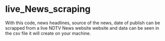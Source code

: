 # live_News_scraping
With this code, news headlines, source of the news, date of publish can be scrapped from a live NDTV News website website and data can be seen in the csv file it will create on your machine. 
